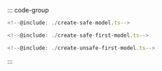 ::: code-group

```typescript twoslash [createSafeModel]
<!--@include: ./create-safe-model.ts-->
```

```typescript twoslash [createSafeFirstModel]
<!--@include: ./create-safe-first-model.ts-->
```

```typescript twoslash [createUnsafeFirstModel]
<!--@include: ./create-unsafe-first-model.ts-->
```

:::
